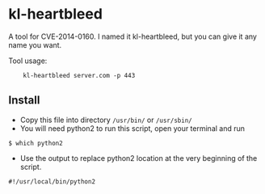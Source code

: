 kl-heartbleed
==========

A tool for CVE-2014-0160. I named it kl-heartbleed, but you can give it any name you want.

Tool usage:

```
    kl-heartbleed server.com -p 443

```
## Install

* Copy this file into directory  `/usr/bin/`  or `/usr/sbin/`
* You will need python2 to run this script, open your terminal and run 
```
$ which python2
```
* Use the output to replace python2 location at the very beginning of the script. 
```
#!/usr/local/bin/python2
```
